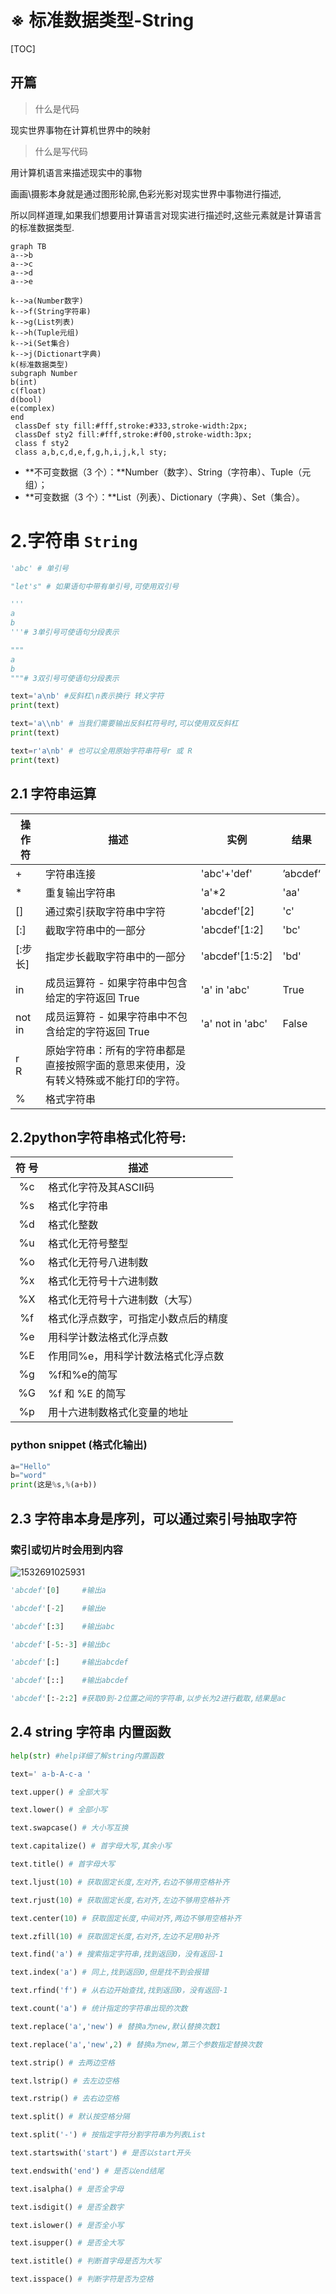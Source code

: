 # ※ 标准数据类型-String

[TOC]

## 开篇

> 什么是代码

现实世界事物在计算机世界中的映射

> 什么是写代码

用计算机语言来描述现实中的事物

画画\摄影本身就是通过图形轮廓,色彩光影对现实世界中事物进行描述,

所以同样道理,如果我们想要用计算语言对现实进行描述时,这些元素就是计算语言的标准数据类型.

```mermaid
graph TB
a-->b
a-->c
a-->d
a-->e

k-->a(Number数字)
k-->f(String字符串)
k-->g(List列表)
k-->h(Tuple元组)
k-->i(Set集合)
k-->j(Dictionart字典)
k(标准数据类型)
subgraph Number
b(int)
c(float)
d(bool)
e(complex)
end
 classDef sty fill:#fff,stroke:#333,stroke-width:2px;
 classDef sty2 fill:#fff,stroke:#f00,stroke-width:3px;
 class f sty2
 class a,b,c,d,e,f,g,h,i,j,k,l sty;
```

- **不可变数据（3 个）：**Number（数字）、String（字符串）、Tuple（元组）；
- **可变数据（3 个）：**List（列表）、Dictionary（字典）、Set（集合）。



# 2.字符串 `String`

```python
'abc' # 单引号

"let's" # 如果语句中带有单引号,可使用双引号

'''
a
b
'''# 3单引号可使语句分段表示

"""
a
b
"""# 3双引号可使语句分段表示

text='a\nb' #反斜杠\n表示换行 转义字符
print(text)

text='a\\nb' # 当我们需要输出反斜杠符号时,可以使用双反斜杠
print(text)

text=r'a\nb' # 也可以全用原始字符串符号r 或 R
print(text)
```

## 2.1 字符串运算

| 操作符   | 描述                                                         | 实例             | 结果     |
| -------- | ------------------------------------------------------------ | ---------------- | -------- |
| +        | 字符串连接                                                   | 'abc'+'def'      | ’abcdef‘ |
| *        | 重复输出字符串                                               | 'a'*2            | 'aa'     |
| []       | 通过索引获取字符串中字符                                     | 'abcdef'[2]      | 'c'      |
| [:]      | 截取字符串中的一部分                                         | 'abcdef'[1:2]    | 'bc'     |
| [:步长]  | 指定步长截取字符串中的一部分                                 | 'abcdef'[1:5:2]  | 'bd'     |
| in       | 成员运算符 - 如果字符串中包含给定的字符返回 True             | 'a' in 'abc'     | True     |
| not in   | 成员运算符 - 如果字符串中不包含给定的字符返回 True           | 'a' not in 'abc' | False    |
| r<br />R | 原始字符串：所有的字符串都是直接按照字面的意思来使用，没有转义特殊或不能打印的字符。 |                  |          |
| %        | 格式字符串                                                   |                  |          |

## 2.2python字符串格式化符号:

| 符   号 | 描述                                 |
| :-----: | ------------------------------------ |
|   %c    | 格式化字符及其ASCII码                |
|   %s    | 格式化字符串                         |
|   %d    | 格式化整数                           |
|   %u    | 格式化无符号整型                     |
|   %o    | 格式化无符号八进制数                 |
|   %x    | 格式化无符号十六进制数               |
|   %X    | 格式化无符号十六进制数（大写）       |
|   %f    | 格式化浮点数字，可指定小数点后的精度 |
|   %e    | 用科学计数法格式化浮点数             |
|   %E    | 作用同%e，用科学计数法格式化浮点数   |
|   %g    | %f和%e的简写                         |
|   %G    | %f 和 %E 的简写                      |
|   %p    | 用十六进制数格式化变量的地址         |

###  python snippet (格式化输出)

```python
a="Hello"
b="word"
print(这是%s,%(a+b))
```

## 2.3 字符串本身是序列，可以通过索引号抽取字符

### 索引或切片时会用到内容

![1532691025931](/pic/1532691025931.png)



```python
'abcdef'[0]		#输出a
```

```python
'abcdef'[-2]	#输出e	
```

```python
'abcdef'[:3]	#输出abc	
```

```python
'abcdef'[-5:-3]	#输出bc
```

```python
'abcdef'[:]		#输出abcdef
```

```python
'abcdef'[::]	#输出abcdef
```

```python
'abcdef'[:-2:2]	#获取0到-2位置之间的字符串,以步长为2进行截取,结果是ac
```

## 2.4 string 字符串 内置函数

```python
help(str) #help详细了解string内置函数

text=' a-b-A-c-a '

text.upper() # 全部大写

text.lower() # 全部小写

text.swapcase() # 大小写互换

text.capitalize() # 首字母大写,其余小写

text.title() # 首字母大写

text.ljust(10) # 获取固定长度,左对齐,右边不够用空格补齐

text.rjust(10) # 获取固定长度,右对齐,左边不够用空格补齐

text.center(10) # 获取固定长度,中间对齐,两边不够用空格补齐

text.zfill(10) # 获取固定长度,右对齐,左边不足用0补齐

text.find('a') # 搜索指定字符串,找到返回0，没有返回-1

text.index('a') # 同上,找到返回0,但是找不到会报错

text.rfind('f') # 从右边开始查找,找到返回0，没有返回-1

text.count('a') # 统计指定的字符串出现的次数

text.replace('a','new') # 替换a为new,默认替换次数1

text.replace('a','new',2) # 替换a为new,第三个参数指定替换次数

text.strip() # 去两边空格

text.lstrip() # 去左边空格

text.rstrip() # 去右边空格

text.split() # 默认按空格分隔

text.split('-') # 按指定字符分割字符串为列表List

text.startswith('start') # 是否以start开头

text.endswith('end') # 是否以end结尾

text.isalpha() # 是否全字母

text.isdigit() # 是否全数字

text.islower() # 是否全小写

text.isupper() # 是否全大写

text.istitle() # 判断首字母是否为大写

text.isspace() # 判断字符是否为空格
```



